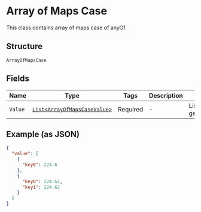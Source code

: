 
# Array of Maps Case

This class contains array of maps case of anyOf.

## Structure

`ArrayOfMapsCase`

## Fields

| Name | Type | Tags | Description | Getter | Setter |
|  --- | --- | --- | --- | --- | --- |
| `Value` | [`List<ArrayOfMapsCaseValue>`]($m/ArrayOfMapsCaseValue) | Required | - | List<ArrayOfMapsCaseValue> getValue() | setValue(List<ArrayOfMapsCaseValue> value) |

## Example (as JSON)

```json
{
  "value": [
    {
      "key0": 224.6
    },
    {
      "key0": 224.61,
      "key1": 224.62
    }
  ]
}
```

